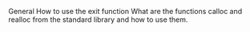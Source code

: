 General
How to use the exit function
What are the functions calloc and realloc from the standard library and how to use them.

